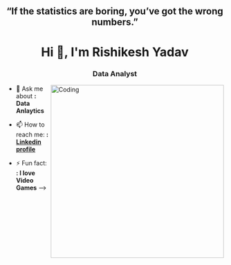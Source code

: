 
<h2 align="center">“If the statistics are boring, you’ve got the wrong numbers.”</h2>


<h1 align="center">Hi 👋, I'm Rishikesh Yadav</h1>
<h3 align="center">Data Analyst</h3>
<img align="right" alt="Coding" width="400" src="https://media1.giphy.com/media/FoVzfcqCDSb7zCynOp/200w.webp?cid=ecf05e47tjmypqnuyon043qkaq2p89yasrd53uwz7ka1mjtw&rid=200w.webp&ct=g">



- 💬 Ask me about **: Data Anlaytics**
- 📫 How to reach me: **: [Linkedin profile](https://www.linkedin.com/in/rishikeshhhh-yadav/)**

- ⚡ Fun fact: **: I love Video Games**
-->

